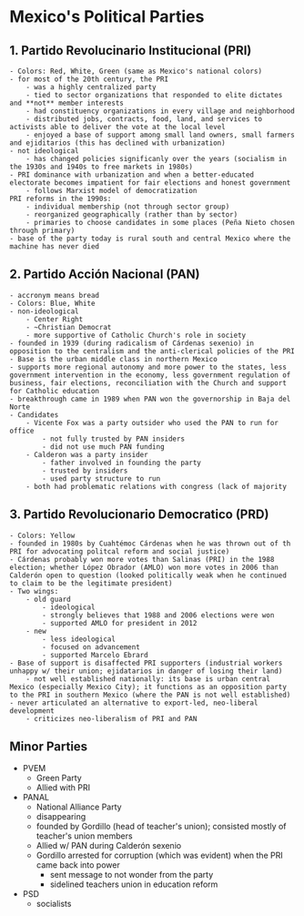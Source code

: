 # Mexico's Political Parties

## 1. Partido Revolucinario Institucional (PRI)
	- Colors: Red, White, Green (same as Mexico's national colors)
	- for most of the 20th century, the PRI
		- was a highly centralized party
		- tied to sector organizations that responded to elite dictates and **not** member interests
		- had constituency organizations in every village and neighborhood
		- distributed jobs, contracts, food, land, and services to activists able to deliver the vote at the local level
		- enjoyed a base of support among small land owners, small farmers and ejiditarios (this has declined with urbanization)
	- not ideological
		- has changed policies significanly over the years (socialism in the 1930s and 1940s to free markets in 1980s)
	- PRI dominance with urbanization and when a better-educated electorate becomes impatient for fair elections and honest government
		- follows Marxist model of democratization
	PRI reforms in the 1990s:
		- individual membership (not through sector group)
		- reorganized geographically (rather than by sector)
		- primaries to choose candidates in some places (Peña Nieto chosen through primary)
	- base of the party today is rural south and central Mexico where the machine has never died

## 2. Partido Acción Nacional (PAN)
	- accronym means bread
	- Colors: Blue, White
	- non-ideological
		- Center Right
		- ~Christian Democrat
		- more supportive of Catholic Church's role in society
	- founded in 1939 (during radicalism of Cárdenas sexenio) in opposition to the centralism and the anti-clerical policies of the PRI
	- Base is the urban middle class in northern Mexico
	- supports more regional autonomy and more power to the states, less government intervention in the economy, less government regulation of business, fair elections, reconciliation with the Church and support for Catholic education
	- breakthrough came in 1989 when PAN won the governorship in Baja del Norte
	- Candidates
		- Vicente Fox was a party outsider who used the PAN to run for office
			- not fully trusted by PAN insiders
			- did not use much PAN funding
		- Calderon was a party insider
			- father involved in founding the party
			- trusted by insiders
			- used party structure to run
		- both had problematic relations with congress (lack of majority

## 3. Partido Revolucionario Democratico (PRD)
	- Colors: Yellow
	- founded in 1980s by Cuahtémoc Cárdenas when he was thrown out of th PRI for advocating politcal reform and social justice)
	- Cárdenas probably won more votes than Salinas (PRI) in the 1988 election; whether López Obrador (AMLO) won more votes in 2006 than Calderón open to question (looked politically weak when he continued to claim to be the legitimate president)
	- Two wings:
		- old guard
			- ideological
			- strongly believes that 1988 and 2006 elections were won
			- supported AMLO for president in 2012
		- new
			- less ideological
			- focused on advancement
			- supported Marcelo Ebrard
	- Base of support is disaffected PRI supporters (industrial workers unhappy w/ their union; ejidatarios in danger of losing their land)
		- not well established nationally: its base is urban central Mexico (especially Mexico City); it functions as an opposition party to the PRI in southern Mexico (where the PAN is not well established)
	- never articulated an alternative to export-led, neo-liberal development
		- criticizes neo-liberalism of PRI and PAN

## Minor Parties
- PVEM
	- Green Party
	- Allied with PRI
- PANAL
	- National Alliance Party
	- disappearing
	- founded by Gordillo (head of teacher's union); consisted mostly of teacher's union members
	- Allied w/ PAN during Calderón sexenio
	- Gordillo arrested for corruption (which was evident) when the PRI came back into power
		- sent message to not wonder from the party
		- sidelined teachers union in education reform
- PSD
	- socialists
